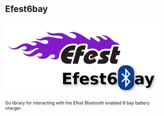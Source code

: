# Efest6bay
![Image of Efest6bay](https://raw.githubusercontent.com/LoveMHz/Efest6bay/gh-pages/images/header_efest.png)

Go library for interacting with the Efest Bluetooth enabled 6 bay battery charger.
